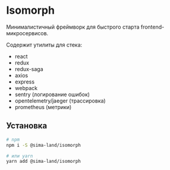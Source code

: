 # Isomorph

Минималистичный фреймворк для быстрого старта frontend-микросервисов.

Содержит утилиты для стека:

- react
- redux
- redux-saga
- axios
- express
- webpack
- sentry (логирование ошибок)
- opentelemetry/jaeger (трассировка)
- prometheus (метрики)

## Установка

```sh
# npm
npm i -S @sima-land/isomorph

# или yarn
yarn add @sima-land/isomorph
```

